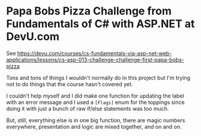 # Papa Bobs Pizza Challenge from Fundamentals of C# with ASP.NET at DevU.com

See https://devu.com/courses/cs-fundamentals-via-asp-net-web-applications/lessons/cs-asp-013-challenge-challenge-first-papa-bobs-pizza

Tons and tons of things I wouldn't normally do in this project but I'm trying not to do things that the course hasn't covered yet.

I couldn't help myself and I did make one function for updating the label with an error message and I used a `[Flags]` enum for the toppings since doing it with just a bunch of raw if/else statements was too much.

But, still, everything else is in one big function, there are magic numbers everywhere, presentation and logic are mixed together, and on and on.
